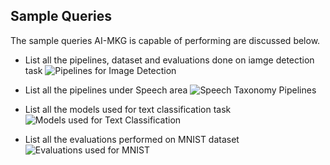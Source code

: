 ## Sample Queries
The sample queries AI-MKG is capable of performing are discussed below.

* List all the pipelines, dataset and evaluations done on iamge detection task
![Pipelines for Image Detection](image-detection.svg)

* List all the pipelines under Speech area
![Speech Taxonomy Pipelines](speech_taxonomy_pipeline.svg)

* List all the models used for text classification task
![Models used for Text Classification](models-text-classification.svg)

* List all the evaluations performed on MNIST dataset
![Evaluations used for MNIST](evaluations-on-mnist.svg)
